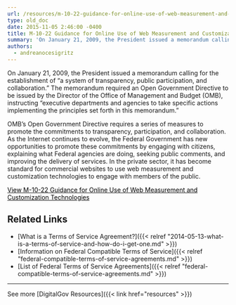 ```yaml
---
url: /resources/m-10-22-guidance-for-online-use-of-web-measurement-and-customization-technologies/
type: old_doc
date: 2015-11-05 2:46:00 -0400
title: M-10-22 Guidance for Online Use of Web Measurement and Customization Technologies
summary: 'On January 21, 2009, the President issued a memorandum calling for the establishment of &ldquo;a system of transparency, public participation, and collaboration.&rdquo; The memorandum required an Open Government Directive to be issued by the Director of the Office of Management and Budget (OMB), instructing &ldquo;executive departments and agencies to take specific actions implementing the principles'
authors:
  - andreanocesigritz
---
```


On January 21, 2009, the President issued a memorandum calling for the establishment of “a system of transparency, public participation, and collaboration.” The memorandum required an Open Government Directive to be issued by the Director of the Office of Management and Budget (OMB), instructing “executive departments and agencies to take specific actions implementing the principles set forth in this memorandum.”

OMB’s Open Government Directive requires a series of measures to promote the commitments to transparency, participation, and collaboration. As the Internet continues to evolve, the Federal Government has new opportunities to promote these commitments by engaging with citizens, explaining what Federal agencies are doing, seeking public comments, and improving the delivery of services. In the private sector, it has become standard for commercial websites to use web measurement and customization technologies to engage with members of the public.

<a class="button" style="color: #000000" href="https://www.whitehouse.gov/sites/whitehouse.gov/files/omb/memoranda/2010/m10-22.pdf">View M-10-22 Guidance for Online Use of Web Measurement and Customization Technologies</a><a><br /> </a>

## Related Links

  * [What is a Terms of Service Agreement?]({{< relref "2014-05-13-what-is-a-terms-of-service-and-how-do-i-get-one.md" >}})
  * [Information on Federal Compatible Terms of Service]({{< relref "federal-compatible-terms-of-service-agreements.md" >}})
  * [List of Federal Terms of Service Agreements]({{< relref "federal-compatible-terms-of-service-agreements.md" >}})

 

* * *

 

See more [DigitalGov Resources]({{< link href="resources" >}})